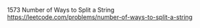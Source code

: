 1573 Number of Ways to Split a String https://leetcode.com/problems/number-of-ways-to-split-a-string